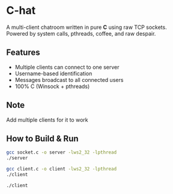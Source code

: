 # C-hat 

A multi-client chatroom written in pure **C** using raw TCP sockets.  
Powered by system calls, pthreads, coffee, and raw despair.  

##  Features
- Multiple clients can connect to one server
- Username-based identification
- Messages broadcast to all connected users
- 100% C (Winsock + pthreads)

##  Note

Add multiple clients for it to work 

##  How to Build & Run
```bash
gcc socket.c -o server -lws2_32 -lpthread
./server

gcc client.c -o client -lws2_32 -lpthread
./client

./client
